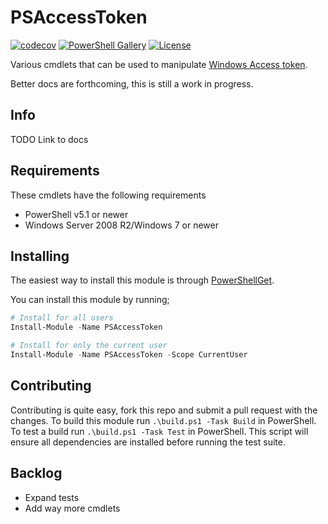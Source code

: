 # PSAccessToken

[![codecov](https://codecov.io/gh/jborean93/PSAccessToken/branch/main/graph/badge.svg?token=b51IOhpLfQ)](https://codecov.io/gh/jborean93/PSAccessToken)
[![PowerShell Gallery](https://img.shields.io/powershellgallery/dt/PSAccessToken.svg)](https://www.powershellgallery.com/packages/PSAccessToken)
[![License](https://img.shields.io/badge/license-MIT-blue.svg)](https://github.com/jborean93/PSAccessToken/blob/main/LICENSE)


Various cmdlets that can be used to manipulate [Windows Access token](https://docs.microsoft.com/en-us/windows/desktop/SecAuthZ/access-tokens).

Better docs are forthcoming, this is still a work in progress.


## Info

TODO Link to docs


## Requirements

These cmdlets have the following requirements

* PowerShell v5.1 or newer
* Windows Server 2008 R2/Windows 7 or newer


## Installing

The easiest way to install this module is through
[PowerShellGet](https://docs.microsoft.com/en-us/powershell/gallery/overview).

You can install this module by running;

```powershell
# Install for all users
Install-Module -Name PSAccessToken

# Install for only the current user
Install-Module -Name PSAccessToken -Scope CurrentUser
```


## Contributing

Contributing is quite easy, fork this repo and submit a pull request with the changes.
To build this module run `.\build.ps1 -Task Build` in PowerShell.
To test a build run `.\build.ps1 -Task Test` in PowerShell.
This script will ensure all dependencies are installed before running the test suite.


## Backlog

* Expand tests
* Add way more cmdlets
